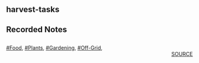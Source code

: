## harvest-tasks
## Recorded Notes
<b><i><font color=green></b></i></font><div style='page-break-after: always;'></div>
---
<div style='page-break-after: always;'></div>
<a href='tag-Food.html'>#Food</a>, <a href='tag-Plants.html'>#Plants</a>, <a href='tag-Gardening.html'>#Gardening</a>, <a href='tag-Off-Grid.html'>#Off-Grid</a>, 
<div style='text-align: right'>
<a href='https://docs.google.com/spreadsheets/d/e/2PACX-1vRxZ8U6Z3Bf5D0qWg78rDKh2b3jW-cLif6KSh97U8jnpErFEFsJoRT1HxtV0OI_EQUeBrLXLFv-jnuH/pub?output=xlsx'>SOURCE</a>
</div>

